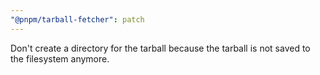 ```yaml
---
"@pnpm/tarball-fetcher": patch
---
```


Don't create a directory for the tarball because the tarball is not saved to the filesystem anymore.
